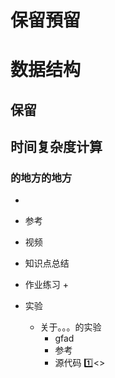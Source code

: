 # 保留預留


# 数据结构


## 保留

## 时间复杂度计算

### 的地方的地方
   * 
   * 参考
   * 视频
   * 知识点总结
   
   * 作业练习
      + 
   * 实验
      + 关于。。。的实验
         - gfad
         - 参考
         - 源代码
           :one:[]()<>   
